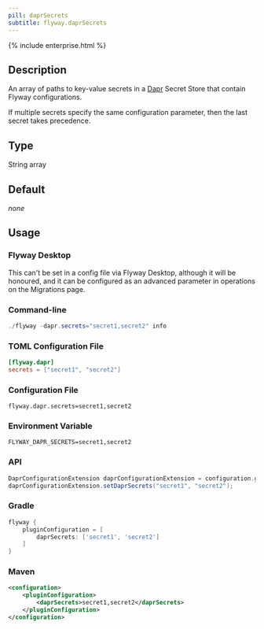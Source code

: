 ```yaml
---
pill: daprSecrets
subtitle: flyway.daprSecrets
---
```


{% include enterprise.html %}

## Description

An array of paths to key-value secrets in a
[Dapr](https://docs.dapr.io/developing-applications/building-blocks/secrets/secrets-overview/) Secret Store that contain
Flyway configurations.

If multiple secrets specify the same configuration parameter, then the last secret takes precedence.

## Type

String array

## Default

<i>none</i>

## Usage

### Flyway Desktop

This can't be set in a config file via Flyway Desktop, although it will be honoured, and it can be configured as an advanced parameter in operations on the Migrations page.

### Command-line

```powershell
./flyway -dapr.secrets="secret1,secret2" info
```

### TOML Configuration File

```toml
[flyway.dapr]
secrets = ["secret1", "secret2"]
```

### Configuration File

```properties
flyway.dapr.secrets=secret1,secret2
```

### Environment Variable

```properties
FLYWAY_DAPR_SECRETS=secret1,secret2
```

### API

```java
DaprConfigurationExtension daprConfigurationExtension = configuration.getPluginRegister().getPlugin(DaprConfigurationExtension.class)
daprConfigurationExtension.setDaprSecrets("secret1", "secret2");
```

### Gradle

```groovy
flyway {
    pluginConfiguration = [
        daprSecrets: ['secret1', 'secret2']
    ]
}
```

### Maven

```xml
<configuration>
    <pluginConfiguration>
        <daprSecrets>secret1,secret2</daprSecrets>
    </pluginConfiguration>
</configuration>
```
